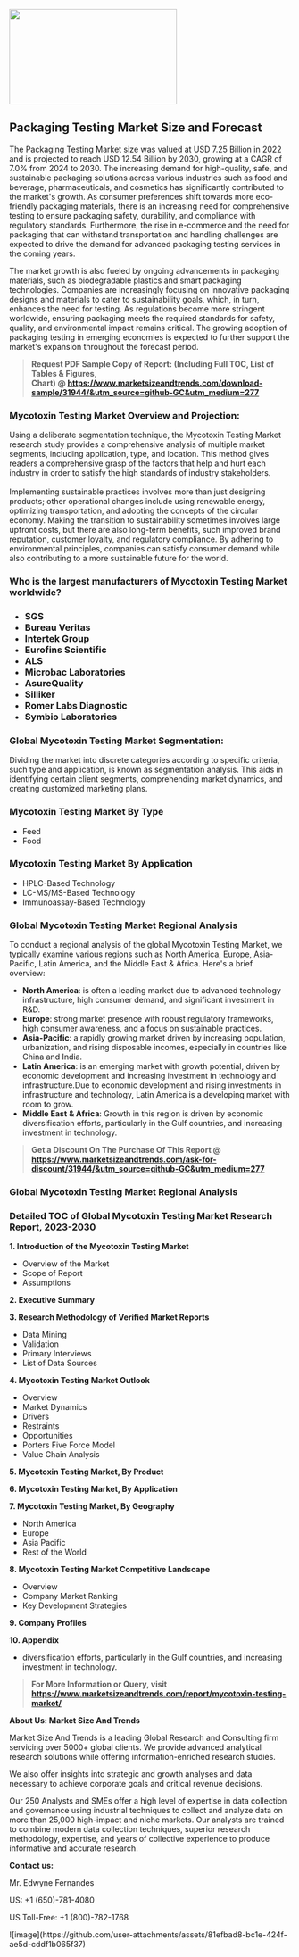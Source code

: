<p><img class="alignnone size-medium wp-image-20088" src="https://ffe5etoiles.com/wp-content/uploads/2024/12/MST1-300x171.png" alt="" width="300" height="171" /></p><h2>Packaging Testing Market Size and Forecast</h2><p>The Packaging Testing Market size was valued at USD 7.25 Billion in 2022 and is projected to reach USD 12.54 Billion by 2030, growing at a CAGR of 7.0% from 2024 to 2030. The increasing demand for high-quality, safe, and sustainable packaging solutions across various industries such as food and beverage, pharmaceuticals, and cosmetics has significantly contributed to the market's growth. As consumer preferences shift towards more eco-friendly packaging materials, there is an increasing need for comprehensive testing to ensure packaging safety, durability, and compliance with regulatory standards. Furthermore, the rise in e-commerce and the need for packaging that can withstand transportation and handling challenges are expected to drive the demand for advanced packaging testing services in the coming years.</p><p>The market growth is also fueled by ongoing advancements in packaging materials, such as biodegradable plastics and smart packaging technologies. Companies are increasingly focusing on innovative packaging designs and materials to cater to sustainability goals, which, in turn, enhances the need for testing. As regulations become more stringent worldwide, ensuring packaging meets the required standards for safety, quality, and environmental impact remains critical. The growing adoption of packaging testing in emerging economies is expected to further support the market's expansion throughout the forecast period.</p></p><blockquote id="" class=""><strong>Request PDF Sample Copy of Report: (Including Full TOC, List of Tables &amp; Figures, Chart)&nbsp;@&nbsp;<strong><a href="https://www.marketsizeandtrends.com/download-sample/31944/&utm_source=github-GC&utm_medium=277" target="_blank">https://www.marketsizeandtrends.com/download-sample/31944/&utm_source=github-GC&utm_medium=277</a></strong></strong></blockquote><h3 id="" class="">Mycotoxin Testing Market&nbsp;Overview and Projection:</h3><p id="" class="">Using a deliberate segmentation technique, the Mycotoxin Testing Market research study provides a comprehensive analysis of multiple market segments, including application, type, and location. This method gives readers a comprehensive grasp of the factors that help and hurt each industry in order to satisfy the high standards of industry stakeholders. <br /> <br />Implementing sustainable practices involves more than just designing products; other operational changes include using renewable energy, optimizing transportation, and adopting the concepts of the circular economy. Making the transition to sustainability sometimes involves large upfront costs, but there are also long-term benefits, such improved brand reputation, customer loyalty, and regulatory compliance. By adhering to environmental principles, companies can satisfy consumer demand while also contributing to a more sustainable future for the world.</p><h3 id="" class="">Who is the largest manufacturers of&nbsp;Mycotoxin Testing Market worldwide?</h3><h3 class=""><p><ul><li>SGS </li><li> Bureau Veritas </li><li> Intertek Group </li><li> Eurofins Scientific </li><li> ALS </li><li> Microbac Laboratories </li><li> AsureQuality </li><li> Silliker </li><li> Romer Labs Diagnostic </li><li> Symbio Laboratories</li></ul></p></h3><h3 id="" class="">Global&nbsp;Mycotoxin Testing Market Segmentation:</h3><p id="" class="">Dividing the market into discrete categories according to specific criteria, such type and application, is known as segmentation analysis. This aids in identifying certain client segments, comprehending market dynamics, and creating customized marketing plans.</p><h3 id="" class="">Mycotoxin Testing Market&nbsp;By Type</h3><p><p><ul><li>Feed </li><li> Food</p></li></ul></p></p><h3 id="" class="">Mycotoxin Testing Market&nbsp;By Application</h3><p class=""><p><ul><li>HPLC-Based Technology </li><li> LC-MS/MS-Based Technology </li><li> Immunoassay-Based Technology</li></ul></p></p><h3 id="" class="">Global Mycotoxin Testing Market Regional Analysis</h3><p id="" class="">To conduct a regional analysis of the global Mycotoxin Testing Market, we typically examine various regions such as North America, Europe, Asia-Pacific, Latin America, and the Middle East &amp; Africa. Here's a brief overview:</p><ul><li><strong>North America</strong>: is often a leading market due to advanced technology infrastructure, high consumer demand, and significant investment in R&amp;D.</li><li><strong>Europe</strong>: strong market presence with robust regulatory frameworks, high consumer awareness, and a focus on sustainable practices.</li><li><strong>Asia-Pacific</strong>: a rapidly growing market driven by increasing population, urbanization, and rising disposable incomes, especially in countries like China and India.</li><li><strong>Latin America</strong>: is an emerging market with growth potential, driven by economic development and increasing investment in technology and infrastructure.Due to economic development and rising investments in infrastructure and technology, Latin America is a developing market with room to grow.</li><li><strong>Middle East &amp; Africa</strong>: Growth in this region is driven by economic diversification efforts, particularly in the Gulf countries, and increasing investment in technology.</li></ul><blockquote id="" class=""><strong>Get a Discount On The Purchase Of This Report @ <strong><a href="https://www.marketsizeandtrends.com/ask-for-discount/31944/&utm_source=github-GC&utm_medium=277" target="_blank">https://www.marketsizeandtrends.com/ask-for-discount/31944/&utm_source=github-GC&utm_medium=277</a></strong></strong></blockquote><h3 id="" class="">Global Mycotoxin Testing Market Regional Analysis</h3><h3 id="" class="">Detailed TOC of Global Mycotoxin Testing Market Research Report, 2023-2030</h3><p id="" class=""><strong>1. Introduction of the Mycotoxin Testing Market</strong></p><ul><li>Overview of the Market</li><li>Scope of Report</li><li>Assumptions</li></ul><p id="" class=""><strong>2. Executive Summary</strong></p><p id="" class=""><strong>3. Research Methodology of Verified Market Reports</strong></p><ul><li>Data Mining</li><li>Validation</li><li>Primary Interviews</li><li>List of Data Sources</li></ul><p id="" class=""><strong>4. Mycotoxin Testing Market Outlook</strong></p><ul><li>Overview</li><li>Market Dynamics</li><li>Drivers</li><li>Restraints</li><li>Opportunities</li><li>Porters Five Force Model</li><li>Value Chain Analysis</li></ul><p id="" class=""><strong>5. Mycotoxin Testing Market, By Product</strong></p><p id="" class=""><strong>6. Mycotoxin Testing Market, By Application</strong></p><p id="" class=""><strong>7. Mycotoxin Testing Market, By Geography</strong></p><ul><li>North America</li><li>Europe</li><li>Asia Pacific</li><li>Rest of the World</li></ul><p id="" class=""><strong>8. Mycotoxin Testing Market Competitive Landscape</strong></p><ul><li>Overview</li><li>Company Market Ranking</li><li>Key Development Strategies</li></ul><p id="" class=""><strong>9. Company Profiles</strong></p><p id="" class=""><strong>10. Appendix</strong></p><ul><li>diversification efforts, particularly in the Gulf countries, and increasing investment in technology.</li></ul><blockquote id="" class=""><strong>For More Information or Query, visit <strong><strong><a href="https://www.marketsizeandtrends.com/report/mycotoxin-testing-market/" target="_blank">https://www.marketsizeandtrends.com/report/mycotoxin-testing-market/</a></strong></strong></strong></blockquote><p id="" class=""><strong>About Us: Market Size And Trends</strong></p><p id="" class="">Market Size And Trends is a leading Global Research and Consulting firm servicing over 5000+ global clients. We provide advanced analytical research solutions while offering information-enriched research studies.</p><p id="" class="">We also offer insights into strategic and growth analyses and data necessary to achieve corporate goals and critical revenue decisions.</p><p id="" class="">Our 250 Analysts and SMEs offer a high level of expertise in data collection and governance using industrial techniques to collect and analyze data on more than 25,000 high-impact and niche markets. Our analysts are trained to combine modern data collection techniques, superior research methodology, expertise, and years of collective experience to produce informative and accurate research.</p><p id="" class=""><strong>Contact us:</strong></p><p id="" class="">Mr. Edwyne Fernandes</p><p id="" class="">US: +1 (650)-781-4080</p><p id="" class="">US Toll-Free: +1 (800)-782-1768</p>
![image](https://github.com/user-attachments/assets/81efbad8-bc1e-424f-ae5d-cddf1b065f37)
